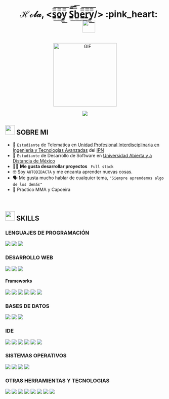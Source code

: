 <div id="user-content-toc" align= "center">
  <ul>
    <summary><h1 style="display: inline-block">  ℋℴ𝓁𝒶, &lt;s̳̿͟͞o̳̿͟͞y̳̿͟͞ S̳̿͟͞h̳̿͟͞e̳̿͟͞r̳̿͟͞y̳̿͟͞/&gt;  :pink_heart:  
    <img src="GIF/Hi.gif" width="40px" />
    </h1></summary>
  </ul>
  <img alt="GIF" src="https://i.pinimg.com/originals/9e/a7/2e/9ea72ef078139ced289852e8a4ea0c5c.gif" width = 200/>
</div>

<p align="center">
  <a href="https://github.com/DenverCoder1/readme-typing-svg"><img src="https://readme-typing-svg.herokuapp.com?lines=Estudiante+Ingenieria+Telematica;Desarrolladora+web+Full+Stack;Siempre%20Aprendiendo%20Cosas%20Nuevas&center=true&width=380&height=45"></a>
</p>
<!--  ACERCA DE MI -->

## <picture><img src = "https://github.com/7oSkaaa/7oSkaaa/blob/main/Images/about_me.gif?raw=true" width = 30px></picture> SOBRE MI



- :school: `Estudiante` de Telematica en [Unidad Profesional Interdisciplinaria en Ingeniería y Tecnologías Avanzadas](https://www.upiita.ipn.mx/) del [IPN](https://www.ipn.mx/)
- :school: `Estudiante` de Desarrollo de Software en [Universidad Abierta y a Distancia de México](https://www.unadmexico.mx/)
- :technologist: **Me gusta desarrollar proyectos** ` Full stack` 
- :nerd_face: Soy `AUTODIDACTA` y me encanta aprender nuevas cosas.
- :speaking_head: Me gusta mucho hablar de cualquier tema, `"Siempre aprendemos algo de los demás"`
- :martial_arts_uniform: Practico MMA y Capoeira 

<br>


<!--  SKILLS -->

## <picture><img src = "https://github.com/7oSkaaa/7oSkaaa/blob/main/Images/about_me.gif?raw=true" width = 30px></picture> SKILLS

<h3> LENGUAJES DE PROGRAMACIÓN </h3>
<span> 
<!--  JAVA -->
  <img src="https://img.shields.io/badge/Java-ED8B00?style=for-the-badge&logo=java&logoColor=white">
<!--  C++ -->
  <img src="https://img.shields.io/badge/C%2B%2B-00599C?style=for-the-badge&logo=c%2B%2B&logoColor=white">
<!--  PHP -->
  <img src="https://img.shields.io/badge/PHP-777BB4?style=for-the-badge&logo=php&logoColor=white">

<!--     <img src="https://img.shields.io/badge/C-00599C?style=for-the-badge&logo=c&logoColor=white">     -->

</span>


<h3> DESARROLLO WEB </h3>

<span>
<img src="https://img.shields.io/badge/HTML5-E34F26?style=for-the-badge&logo=html5&logoColor=white">
<img src="https://img.shields.io/badge/CSS3-1572B6?style=for-the-badge&logo=css3&logoColor=white">
<img src="https://img.shields.io/badge/JavaScript-F7DF1E?style=for-the-badge&logo=javascript&logoColor=black">
</span>

<h4> Frameworks </h4>

<span>
  <!--  Springboot -->
  <img src="https://img.shields.io/badge/SpringBoot-6DB33F?style=for-the-badge&logo=Spring&logoColor=white">
  <!--  Bootstrap -->
  <img src="https://img.shields.io/badge/Bootstrap-563D7C?style=for-the-badge&logo=bootstrap&logoColor=white">
  <!--  ReactJs -->
  <img src="https://img.shields.io/badge/React-20232A?style=for-the-badge&logo=react&logoColor=61DAFB">
  <!--  VueJs -->
  <img src="https://img.shields.io/badge/VUE.JS-CB3837?style=for-the-badge&logo=Vue.js&logoColor=white">
  <!--  NodeJs -->
  <img src="https://img.shields.io/badge/Node.js-339933?style=for-the-badge&logo=nodedotjs&logoColor=white">
  <!--  Laravel -->
  <img src="https://img.shields.io/badge/Laravel-FF2D20?style=for-the-badge&logo=laravel&logoColor=white">

  
  <!--  <img src="https://img.shields.io/badge/Express.js-000000?style=for-the-badge&logo=express&logoColor=white">      -->
  <!--  <img src="https://img.shields.io/badge/Yarn-2C8EBB?style=for-the-badge&logo=yarn&logoColor=white">      -->
  <!--  <img src="https://img.shields.io/badge/Express.js-000000?style=for-the-badge&logo=express&logoColor=white">      -->
  
</span>


<h3> BASES DE DATOS </h3>
<span>
  <!--  MySql -->
  <img src="https://img.shields.io/badge/MySQL-00000F?style=for-the-badge&logo=mysql&logoColor=white">
  <!--  PostgreSQL -->
  <img src="https://img.shields.io/badge/postgresql-CC6699?style=for-the-badge&logo=postgresql&logoColor=white">
  
  <!--  MongoDB -->
  <img src="https://img.shields.io/badge/MongoDB-4EA94B?style=for-the-badge&logo=mongodb&logoColor=white">



  <!--  <img src="https://img.shields.io/badge/SQLite-07405E?style=for-the-badge&logo=sqlite&logoColor=white">    --> 
</span>

<h3> IDE </h3>

<span>
  <!--  Visual Studio Code -->
  <img src="https://img.shields.io/badge/Visual_Studio_Code-0078D4?style=for-the-badge&logo=visual%20studio%20code&logoColor=white">
  <!--  Android Studio -->
  <img src="https://img.shields.io/badge/Android_Studio-3DDC84?style=for-the-badge&logo=android-studio&logoColor=white">
  <!--  NetBeans -->
  <img src="https://img.shields.io/badge/NetBeans-D22128?style=for-the-badge&logo=Apache&logoColor=white">
  <!--  IntelliJ Idea -->
  <img src="https://img.shields.io/badge/IntelliJ%20Idea-000?style=for-the-badge&logo=intellij-idea&logoColor=white">
  <!--  Visual Studio -->
  <img src="https://img.shields.io/badge/Visual%20Studio%20-%20orange?style=for-the-badge&logo=visualstudio&logoColor=white">
  <!--  Dev C -->
  <img src="https://img.shields.io/badge/Dev%20C%2B%2B%20-%20green?style=for-the-badge&logo=visualstudio&logoColor=white">
  <!--  <img src="https://img.shields.io/badge/sublime_text-%23575757.svg?&style=for-the-badge&logo=sublime-text&logoColor=important">       -->



<h3> SISTEMAS OPERATIVOS </h3>
<span>
  <!--  Linux -->
  <img src="https://img.shields.io/badge/Linux-FCC624?style=for-the-badge&logo=linux&logoColor=black">
  <!--  Ubuntu -->
  <img src="https://img.shields.io/badge/Ubuntu-E95420?style=for-the-badge&logo=ubuntu&logoColor=white">
  <!--  Windows -->
  <img src="https://img.shields.io/badge/Windows-0078D6?style=for-the-badge&logo=windows&logoColor=white">
  <!--  Android -->
  <img src="https://img.shields.io/badge/Android-3DDC84?style=for-the-badge&logo=android&logoColor=white">
  <!--  Dev C -->

  <!--  Dev C -->

  <!--  Dev C -->  
</span>

<h3> OTRAS HERRAMIENTAS Y TECNOLOGIAS </h3>
<span>
  <!--  GIT-->  
<img src="https://img.shields.io/badge/Git-F05032?style=for-the-badge&logo=git&logoColor=white">
  <!--  GITHUB -->  
<img src="https://img.shields.io/badge/GITHUB%20-%20green?style=for-the-badge&logo=github&logoColor=white">
  <!--  LATEX -->  
<img src="https://img.shields.io/badge/-LaTeX-008080?style=for-the-badge&logo=latex&logoColor=white">
  <!--  PostMan -->  
<img src="https://img.shields.io/badge/Postman-FF6C37?style=for-the-badge&logo=Postman&logoColor=white">
  <!--  Discord-->  
<img src="https://img.shields.io/badge/Discord-7289DA?style=for-the-badge&logo=discord&logoColor=white  ">
  <!--  OFFICE -->  
<img src="https://img.shields.io/badge/Microsoft_Office-D83B01?style=for-the-badge&logo=microsoft-office&logoColor=white">
  <!--  EXCEL -->  
<img src="https://img.shields.io/badge/Microsoft_Excel-217346?style=for-the-badge&logo=microsoft-excel&logoColor=white">
<!--  XAMP --> 
<img src="https://img.shields.io/badge/Xampp-F37623?style=for-the-badge&logo=xampp&logoColor=white">

  
  <!--  <img src="https://img.shields.io/badge/Shell_Script-121011?style=for-the-badge&logo=gnu-bash&logoColor=white">       -->  
  <!--  <img src="https://img.shields.io/badge/Markdown-000000?style=for-the-badge&logo=markdown&logoColor=white">      -->  
  <!--  <img src="https://img.shields.io/badge/Sass-CC6699?style=for-the-badge&logo=sass&logoColor=white">      -->  
  <!--   <img src="https://img.shields.io/badge/json-5E5C5C?style=for-the-badge&logo=json&logoColor=white">     -->  
  <!--  <img src="https://img.shields.io/badge/jQuery-0769AD?style=for-the-badge&logo=jquery&logoColor=white">      -->  
  <!--  <img src="https://img.shields.io/badge/React_Router-CA4245?style=for-the-badge&logo=react-router&logoColor=white">      -->  
  <!--  <img src="https://img.shields.io/badge/styled--components-DB7093?style=for-the-badge&logo=styled-components&logoColor=white">       -->  
  <!--    <img src="https://img.shields.io/badge/Font_Awesome-339AF0?style=for-the-badge&logo=fontawesome&logoColor=white">     -->  
  <!--        -->  
  
</span>






